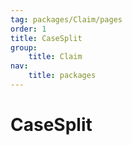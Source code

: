 ```yaml
---
tag: packages/Claim/pages
order: 1
title: CaseSplit
group:
    title: Claim
nav:
    title: packages
---
```


# CaseSplit
